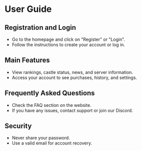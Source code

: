 # User Guide

## Registration and Login
- Go to the homepage and click on "Register" or "Login".
- Follow the instructions to create your account or log in.

## Main Features
- View rankings, castle status, news, and server information.
- Access your account to see purchases, history, and settings.

## Frequently Asked Questions
- Check the FAQ section on the website.
- If you have any issues, contact support or join our Discord.

## Security
- Never share your password.
- Use a valid email for account recovery. 